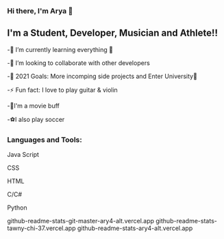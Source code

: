 ### Hi there, I'm Arya 👋



## I'm a Student, Developer, Musician and Athlete!!
-🌱 I’m currently learning everything 🤣

-👯 I’m looking to collaborate with other developers

-🥅 2021 Goals: More incomping side projects and Enter University🤞

-⚡ Fun fact: I love to play guitar & violin

-🎥I'm a movie buff

-⚽I also play soccer



### Languages and Tools:

Java Script

CSS

HTML

C/C#

Python

github-readme-stats-git-master-ary4-alt.vercel.app
github-readme-stats-tawny-chi-37.vercel.app
github-readme-stats-ary4-alt.vercel.app
